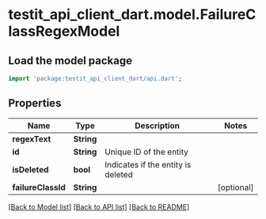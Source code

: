 # testit_api_client_dart.model.FailureClassRegexModel

## Load the model package
```dart
import 'package:testit_api_client_dart/api.dart';
```

## Properties
Name | Type | Description | Notes
------------ | ------------- | ------------- | -------------
**regexText** | **String** |  | 
**id** | **String** | Unique ID of the entity | 
**isDeleted** | **bool** | Indicates if the entity is deleted | 
**failureClassId** | **String** |  | [optional] 

[[Back to Model list]](../README.md#documentation-for-models) [[Back to API list]](../README.md#documentation-for-api-endpoints) [[Back to README]](../README.md)



